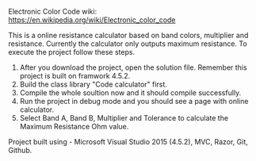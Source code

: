 Electronic Color Code
wiki: https://en.wikipedia.org/wiki/Electronic_color_code

This is a online resistance calculator based on band colors, multiplier and resistance.
Currently the calculator only outputs maximum resistance. To execute the project follow these steps.

1. After you download the project, open the solution file. Remember this project is built on framwork 4.5.2.
2. Build the class library "Code calculator" first.
3. Compile the whole soultion now and it should compile successfully.
4. Run the project in debug mode and you should see a page with online calculator.
5. Select Band A, Band B, Multiplier and Tolerance to calculate the Maximum Resistance Ohm value.

Project built using - Microsoft Visual Studio 2015 (4.5.2), MVC, Razor, Git, Github.